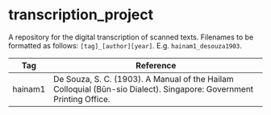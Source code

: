 # transcription_project
A repository for the digital transcription of scanned texts.
Filenames to be formatted as follows: `[tag]_[author][year]`. E.g. `hainam1_desouza1903`.

|Tag|Reference|
|---|---|
|hainam1|De Souza, S. C. (1903). A Manual of the Hailam Colloquial (Būn-sio Dialect). Singapore: Government Printing Office.|
